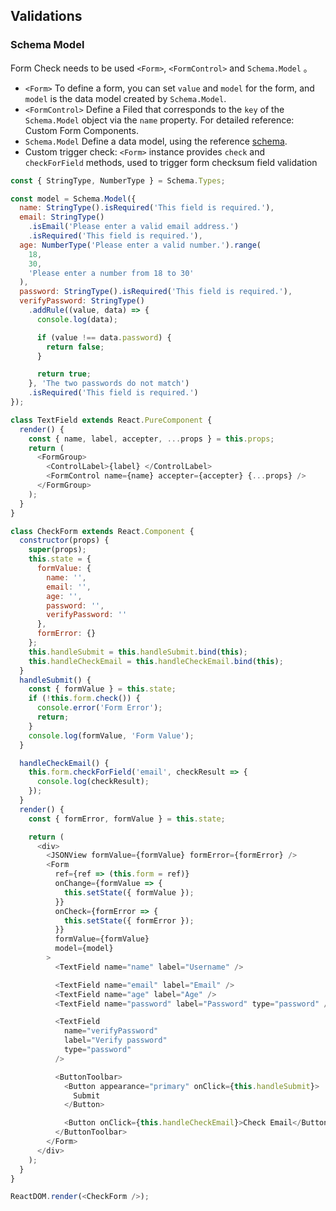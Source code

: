 ## Validations

### Schema Model

Form Check needs to be used `<Form>`, `<FormControl>` and `Schema.Model` 。

- `<Form>` To define a form, you can set `value` and `model` for the form, and `model` is the data model created by `Schema.Model`.
- `<FormControl>` Define a Filed that corresponds to the `key` of the `Schema.Model` object via the `name` property. For detailed reference: Custom Form Components.
- `Schema.Model` Define a data model, using the reference [schema](/components/schema).
- Custom trigger check: `<Form>` instance provides `check` and `checkForField` methods, used to trigger form checksum field validation

<!--start-code-->

```js
const { StringType, NumberType } = Schema.Types;

const model = Schema.Model({
  name: StringType().isRequired('This field is required.'),
  email: StringType()
    .isEmail('Please enter a valid email address.')
    .isRequired('This field is required.'),
  age: NumberType('Please enter a valid number.').range(
    18,
    30,
    'Please enter a number from 18 to 30'
  ),
  password: StringType().isRequired('This field is required.'),
  verifyPassword: StringType()
    .addRule((value, data) => {
      console.log(data);

      if (value !== data.password) {
        return false;
      }

      return true;
    }, 'The two passwords do not match')
    .isRequired('This field is required.')
});

class TextField extends React.PureComponent {
  render() {
    const { name, label, accepter, ...props } = this.props;
    return (
      <FormGroup>
        <ControlLabel>{label} </ControlLabel>
        <FormControl name={name} accepter={accepter} {...props} />
      </FormGroup>
    );
  }
}

class CheckForm extends React.Component {
  constructor(props) {
    super(props);
    this.state = {
      formValue: {
        name: '',
        email: '',
        age: '',
        password: '',
        verifyPassword: ''
      },
      formError: {}
    };
    this.handleSubmit = this.handleSubmit.bind(this);
    this.handleCheckEmail = this.handleCheckEmail.bind(this);
  }
  handleSubmit() {
    const { formValue } = this.state;
    if (!this.form.check()) {
      console.error('Form Error');
      return;
    }
    console.log(formValue, 'Form Value');
  }

  handleCheckEmail() {
    this.form.checkForField('email', checkResult => {
      console.log(checkResult);
    });
  }
  render() {
    const { formError, formValue } = this.state;

    return (
      <div>
        <JSONView formValue={formValue} formError={formError} />
        <Form
          ref={ref => (this.form = ref)}
          onChange={formValue => {
            this.setState({ formValue });
          }}
          onCheck={formError => {
            this.setState({ formError });
          }}
          formValue={formValue}
          model={model}
        >
          <TextField name="name" label="Username" />

          <TextField name="email" label="Email" />
          <TextField name="age" label="Age" />
          <TextField name="password" label="Password" type="password" />

          <TextField
            name="verifyPassword"
            label="Verify password"
            type="password"
          />

          <ButtonToolbar>
            <Button appearance="primary" onClick={this.handleSubmit}>
              Submit
            </Button>

            <Button onClick={this.handleCheckEmail}>Check Email</Button>
          </ButtonToolbar>
        </Form>
      </div>
    );
  }
}

ReactDOM.render(<CheckForm />);
```

<!--end-code-->
